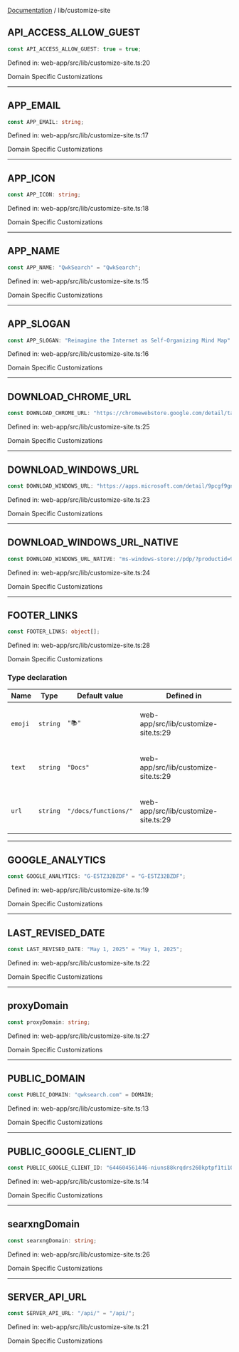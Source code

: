 [Documentation](../modules.md) / lib/customize-site

## API\_ACCESS\_ALLOW\_GUEST

```ts
const API_ACCESS_ALLOW_GUEST: true = true;
```

Defined in: web-app/src/lib/customize-site.ts:20

Domain Specific Customizations

***

## APP\_EMAIL

```ts
const APP_EMAIL: string;
```

Defined in: web-app/src/lib/customize-site.ts:17

Domain Specific Customizations

***

## APP\_ICON

```ts
const APP_ICON: string;
```

Defined in: web-app/src/lib/customize-site.ts:18

Domain Specific Customizations

***

## APP\_NAME

```ts
const APP_NAME: "QwkSearch" = "QwkSearch";
```

Defined in: web-app/src/lib/customize-site.ts:15

Domain Specific Customizations

***

## APP\_SLOGAN

```ts
const APP_SLOGAN: "Reimagine the Internet as Self-Organizing Mind Map" = "Reimagine the Internet as Self-Organizing Mind Map";
```

Defined in: web-app/src/lib/customize-site.ts:16

Domain Specific Customizations

***

## DOWNLOAD\_CHROME\_URL

```ts
const DOWNLOAD_CHROME_URL: "https://chromewebstore.google.com/detail/tab-manager-ai/manhemnhmipdhdpabojcplebckhckeko" = "https://chromewebstore.google.com/detail/tab-manager-ai/manhemnhmipdhdpabojcplebckhckeko";
```

Defined in: web-app/src/lib/customize-site.ts:25

Domain Specific Customizations

***

## DOWNLOAD\_WINDOWS\_URL

```ts
const DOWNLOAD_WINDOWS_URL: "https://apps.microsoft.com/detail/9pcgf9gnk460?rtc=1&hl=en-us&gl=US" = "https://apps.microsoft.com/detail/9pcgf9gnk460?rtc=1&hl=en-us&gl=US";
```

Defined in: web-app/src/lib/customize-site.ts:23

Domain Specific Customizations

***

## DOWNLOAD\_WINDOWS\_URL\_NATIVE

```ts
const DOWNLOAD_WINDOWS_URL_NATIVE: "ms-windows-store://pdp/?productid=9PCGF9GNK460" = "ms-windows-store://pdp/?productid=9PCGF9GNK460";
```

Defined in: web-app/src/lib/customize-site.ts:24

Domain Specific Customizations

***

## FOOTER\_LINKS

```ts
const FOOTER_LINKS: object[];
```

Defined in: web-app/src/lib/customize-site.ts:28

Domain Specific Customizations

### Type declaration

<table>
<thead>
<tr>
<th>Name</th>
<th>Type</th>
<th>Default value</th>
<th>Defined in</th>
</tr>
</thead>
<tbody>
<tr>
<td>

`emoji`

</td>
<td>

`string`

</td>
<td>

`"📚"`

</td>
<td>

web-app/src/lib/customize-site.ts:29

</td>
</tr>
<tr>
<td>

`text`

</td>
<td>

`string`

</td>
<td>

`"Docs"`

</td>
<td>

web-app/src/lib/customize-site.ts:29

</td>
</tr>
<tr>
<td>

`url`

</td>
<td>

`string`

</td>
<td>

`"/docs/functions/"`

</td>
<td>

web-app/src/lib/customize-site.ts:29

</td>
</tr>
</tbody>
</table>

***

## GOOGLE\_ANALYTICS

```ts
const GOOGLE_ANALYTICS: "G-E5TZ32BZDF" = "G-E5TZ32BZDF";
```

Defined in: web-app/src/lib/customize-site.ts:19

Domain Specific Customizations

***

## LAST\_REVISED\_DATE

```ts
const LAST_REVISED_DATE: "May 1, 2025" = "May 1, 2025";
```

Defined in: web-app/src/lib/customize-site.ts:22

Domain Specific Customizations

***

## proxyDomain

```ts
const proxyDomain: string;
```

Defined in: web-app/src/lib/customize-site.ts:27

Domain Specific Customizations

***

## PUBLIC\_DOMAIN

```ts
const PUBLIC_DOMAIN: "qwksearch.com" = DOMAIN;
```

Defined in: web-app/src/lib/customize-site.ts:13

Domain Specific Customizations

***

## PUBLIC\_GOOGLE\_CLIENT\_ID

```ts
const PUBLIC_GOOGLE_CLIENT_ID: "644604561446-niuns88krqdrs260kptpf1ti10ecrfls.apps.googleusercontent.com" = GOOGLE_CLIENT_ID;
```

Defined in: web-app/src/lib/customize-site.ts:14

Domain Specific Customizations

***

## searxngDomain

```ts
const searxngDomain: string;
```

Defined in: web-app/src/lib/customize-site.ts:26

Domain Specific Customizations

***

## SERVER\_API\_URL

```ts
const SERVER_API_URL: "/api/" = "/api/";
```

Defined in: web-app/src/lib/customize-site.ts:21

Domain Specific Customizations
